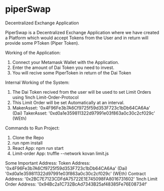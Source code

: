 # piperSwap
Decentralized Exchange Application 

PiperSwap is a Decentralized Exchange Application where we have created a Platform which would accept Tokens from the User and in return will provide some PToken (Piper Token).

Working of the Application:
1. Connect your Metamask Wallet with the Application.
2. Enter the amount of Dai Token you need to invest.
3. You will recive some PiperToken in return of the Dai Token

Internal Working of the System:
1. The Dai Token recived from the user will be used to set Limit Orders using 1inch Limit-Order-Protocol
2. This Limit Order will be set Automatically at an interval.
3.  MakerAsset: '0x4F96Fe3b7A6Cf9725f59d353F723c1bDb64CA6Aa' (Dai)
    TakerAsset: '0xd0a1e359811322d97991e03f863a0c30c2cf029c' (WEth)

Commands to Run Project:
1. Clone the Repo
2. run npm install
3. React App: npm run start
4. Limit-order App: truffle --network kovan limit.js

Some Important Address:
Token Address: '0x4F96Fe3b7A6Cf9725f59d353F723c1bDb64CA6Aa' (Dai)
               '0xd0a1e359811322d97991e03f863a0c30c2cf029c' (WEth)
Contract Address: '0x2BC7E7123CDFdA75722E1E745098FA8016731602'
1inch Limit Order Address: '0x94Bc2a1C732BcAd7343B25af48385Fe76E08734f'

    
